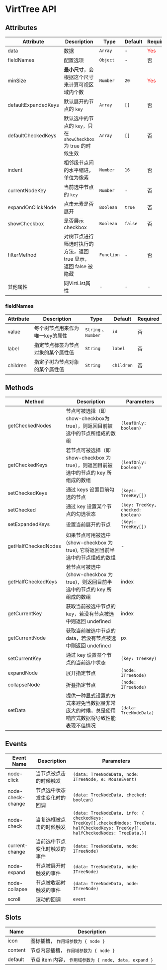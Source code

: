 # VirtTree API

## Attributes

| Attribute           | Description                                                      | Type       | Default | Required                      |
| ------------------- | ---------------------------------------------------------------- | ---------- | ------- | ----------------------------- |
| data                | 数据                                                             | `Array`    | -       | <font color="#f00">Yes</font> |
| fieldNames          | 配置选项                                                         | `Object`   | -       | 否                            |
| minSize             | **最小尺寸**，会根据这个尺寸来计算可视区域内个数                 | `Number`   | `20`    | <font color="#f00">Yes</font> |
| defaultExpandedKeys | 默认展开的节点的 `key`                                           | `Array`    | `[]`    | 否                            |
| defaultCheckedKeys  | 默认选中的节点的 `key`，只在`showCheckbox`为 true 的时候生效     | `Array`    | `[]`    | 否                            |
| indent              | 相邻级节点间的水平缩进，单位为像素                               | `Number`   | `16`    | 否                            |
| currentNodeKey      | 当前选中节点的 `key`                                             | `Number`   | -       | 否                            |
| expandOnClickNode   | 点击元素是否展开                                                 | `Boolean`  | `true`  | 否                            |
| showCheckbox        | 是否展示 checkbox                                                | `Boolean`  | `false` | 否                            |
| filterMethod        | 对树节点进行筛选时执行的方法，返回 true 显示， 返回 false 被隐藏 | `Function` | -       | 否                            |
| 其他属性            | 同VirtList属性                                                   | -          | -       | -                             |

### fieldNames

| Attribute | Description                        | Type                | Default    | Required |
| --------- | ---------------------------------- | ------------------- | ---------- | -------- |
| value     | 每个树节点用来作为唯一key的属性    | `String` 、`Number` | `id`       | 否       |
| label     | 指定节点标签为节点对象的某个属性值 | `String`            | `label`    | 否       |
| children  | 指定子树为节点对象的某个属性值     | `String`            | `children` | 否       |

## Methods

| Method              | Description                                                                                  | Parameters                         |
| ------------------- | -------------------------------------------------------------------------------------------- | ---------------------------------- |
| getCheckedNodes     | 节点可被选择（即show-checkbox为 true），则返回目前被选中的节点所组成的数组                   | `(leafOnly: boolean)`              |
| getCheckedKeys      | 若节点可被选择（即 show-checkbox 为 true），则返回目前被选中的节点的 key 所组成的数组        | `(leafOnly: boolean)`              |
| setCheckedKeys      | 通过 keys 设置目前勾选的节点                                                                 | `(keys: TreeKey[])`                |
| setChecked          | 通过 key 设置某个节点的勾选状态                                                              | `(key: TreeKey, checked: boolean)` |
| setExpandedKeys     | 设置当前展开的节点                                                                           | `(keys: TreeKey[])`                |
| getHalfCheckedNodes | 如果节点可用被选中 (show-checkbox 为 true), 它将返回当前半选中的节点组成的数组               | -                                  |
| getHalfCheckedKeys  | 若节点可被选中(show-checkbox 为 true)，则返回目前半选中的节点的 key 所组成的数组             | index                              |
| getCurrentKey       | 获取当前被选中节点的 key，若没有节点被选中则返回 undefined                                   | index                              |
| getCurrentNode      | 获取当前被选中节点的 data，若没有节点被选中则返回 undefined                                  | px                                 |
| setCurrentKey       | 通过 key 设置某个节点的当前选中状态                                                          | `(key: TreeKey)`                   |
| expandNode          | 展开指定节点                                                                                 | `(node: ITreeNode)`                |
| collapseNode        | 折叠指定节点                                                                                 | `(node: ITreeNode)`                |
| setData             | 提供一种显式设置的方式来避免当数据量非常庞大的时候，总是使用响应式数据将导致性能表现不佳情况 | `(data: TreeNodeData)`             |

## Events

| Event Name        | Description                  | Parameters                                                                                                                              |
| ----------------- | ---------------------------- | --------------------------------------------------------------------------------------------------------------------------------------- |
| node-click        | 当节点被点击的时候触发       | `(data: TreeNodeData, node: ITreeNode, e: MouseEvent)`                                                                                  |
| node-check-change | 节点选中状态发生变化时的回调 | `(data: TreeNodeData, checked: boolean)`                                                                                                |
| node-check        | 当复选框被点击的时候触发     | `(data: TreeNodeData, info: { checkedKeys: TreeKey[],checkedNodes: TreeData, halfCheckedKeys: TreeKey[], halfCheckedNodes: TreeData,})` |
| current-change    | 当前选中节点变化时触发的事件 | `(data: TreeNodeData, node: ITreeNode)`                                                                                                 |
| node-expand       | 节点被展开时触发的事件       | `(data: TreeNodeData, node: ITreeNode)`                                                                                                 |
| node-collapse     | 节点被收起时触发的事件       | `(data: TreeNodeData, node: ITreeNode)`                                                                                                 |
| scroll            | 滚动的回调                   | `event  `                                                                                                                               |

## Slots

| Name    | Description                                            |
| ------- | ------------------------------------------------------ |
| icon    | 图标插槽， `作用域参数为 { node }`                     |
| content | 节点内容插槽， `作用域参数为 { node }`                 |
| default | 节点 item 内容， `作用域参数为 { node, data, expand }` |
